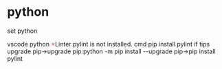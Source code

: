 # python
set python

vscode python
<span style="color:#E93B3B">×</span>Linter pylint is not installed.
cmd
pip install pylint
if tips upgrade pip->upgrade pip:python -m pip install --upgrade pip->pip install pylint
